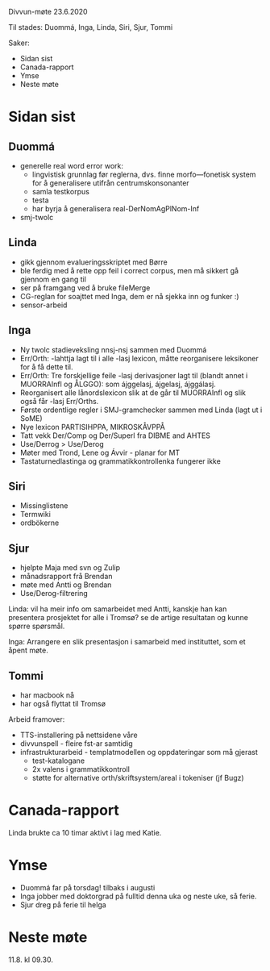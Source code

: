 Divvun-møte 23.6.2020

Til stades: Duommá, Inga, Linda, Siri, Sjur, Tommi

Saker:
* Sidan sist
* Canada-rapport
* Ymse
* Neste møte

#  Sidan sist

##  Duommá
* generelle real word error work:
    - lingvistisk grunnlag før reglerna, dvs. finne morfo—fonetisk system for å
   generalisere utifrån centrumskonsonanter
    - samla testkorpus
    - testa
    - har byrja å generalisera real-DerNomAgPlNom-Inf
* smj-twolc

##  Linda
* gikk gjennom evalueringsskriptet med Børre
* ble ferdig med å rette opp feil i correct corpus, men må sikkert gå gjennom
  en gang til
* ser på framgang ved å bruke fileMerge
* CG-reglan for soajttet med Inga, dem er nå sjekka inn og funker :)
* sensor-arbeid

##  Inga
* Ny twolc stadieveksling nnsj-nsj sammen med Duommá
* Err/Orth: -lahttja lagt til i alle -lasj lexicon, måtte reorganisere
  leksikoner for å få dette til.
* Err/Orth: Tre forskjellige feile -lasj derivasjoner lagt til (blandt annet
  i MUORRAInfl og ÅLGGO): som ájggelasj, ájgelasj, ájggálasj.
* Reorganisert alle lånordslexicon slik at de går til MUORRAInfl og slik
  også får -lasj Err/Orths.
* Første ordentlige regler i SMJ-gramchecker sammen med Linda (lagt ut i SoME)
* Nye lexicon PARTISIHPPA, MIKROSKÅVPPÅ
* Tatt vekk Der/Comp og Der/Superl fra DIBME and AHTES
* Use/Derrog > Use/Derog
* Møter med Trond, Lene og Ávvir - planar for MT
* Tastaturnedlastinga og grammatikkontrollenka fungerer ikke

##  Siri
* Missinglistene
* Termwiki
* ordbökerne

##  Sjur
* hjelpte Maja med svn og Zulip
* månadsrapport frå Brendan
* møte med Antti og Brendan
* Use/Derog-filtrering

Linda: vil ha meir info om samarbeidet med Antti, kanskje han kan presentera
prosjektet for alle i Tromsø? se de artige resultatan og kunne spørre spørsmål.

Inga: Arrangere en slik presentasjon i samarbeid med instituttet, som et
åpent møte.

##  Tommi
* har macbook nå
* har også flyttat til Tromsø

Arbeid framover:
* TTS-installering på nettsidene våre
* divvunspell - fleire fst-ar samtidig
* infrastrukturarbeid - templatmodellen og oppdateringar som må gjerast
    - test-katalogane
    - 2x valens i grammatikkontroll
    - støtte for alternative orth/skriftsystem/areal i tokeniser (jf Bugz)

#  Canada-rapport

Linda brukte ca 10 timar aktivt i lag med Katie.

#  Ymse
* Duommá far på torsdag! tilbaks i augusti
* Inga jobber med doktorgrad på fulltid denna uka og neste uke, så ferie.
* Sjur dreg på ferie til helga

#  Neste møte

11.8. kl 09.30.
